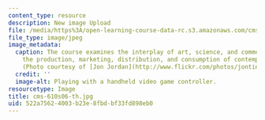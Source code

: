 ```yaml
---
content_type: resource
description: New image Upload
file: /media/https%3A/open-learning-course-data-rc.s3.amazonaws.com/cms-610-media-industries-and-systems-spring-2006/522a75624003b23e8fbdbf33fd898eb0_cms-610s06-th.jpg
file_type: image/jpeg
image_metadata:
  caption: The course examines the interplay of art, science, and commerce shaping
    the production, marketing, distribution, and consumption of contemporary media.
    (Photo courtesy of [Jon Jordan](http://www.flickr.com/photos/jontintinjordan/).)
  credit: ''
  image-alt: Playing with a handheld video game controller.
resourcetype: Image
title: cms-610s06-th.jpg
uid: 522a7562-4003-b23e-8fbd-bf33fd898eb0
---
```

